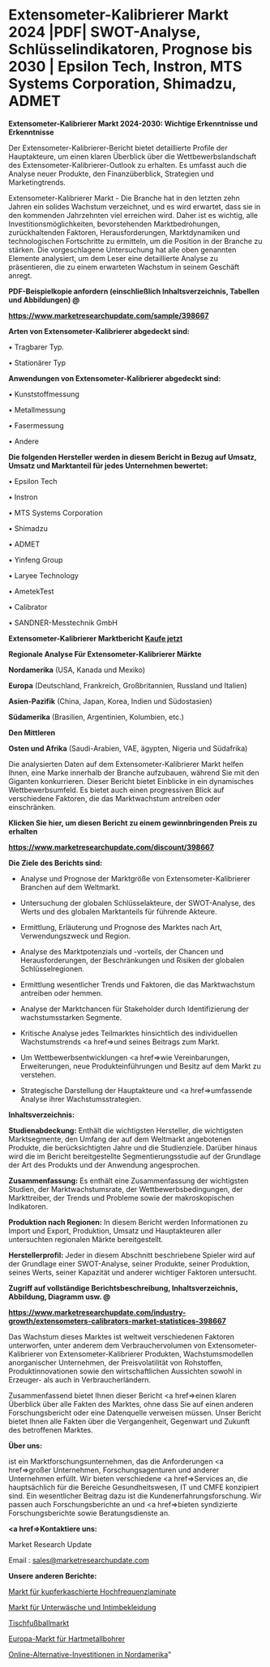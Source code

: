 # Extensometer-Kalibrierer Markt 2024 |PDF| SWOT-Analyse, Schlüsselindikatoren, Prognose bis 2030 | Epsilon Tech, Instron, MTS Systems Corporation, Shimadzu, ADMET

<strong>Extensometer-Kalibrierer Markt 2024-2030: Wichtige Erkenntnisse und Erkenntnisse</strong>

Der Extensometer-Kalibrierer-Bericht bietet detaillierte Profile der Hauptakteure, um einen klaren Überblick über die Wettbewerbslandschaft des Extensometer-Kalibrierer-Outlook zu erhalten. Es umfasst auch die Analyse neuer Produkte, den Finanzüberblick, Strategien und Marketingtrends.

Extensometer-Kalibrierer Markt - Die Branche hat in den letzten zehn Jahren ein solides Wachstum verzeichnet, und es wird erwartet, dass sie in den kommenden Jahrzehnten viel erreichen wird. Daher ist es wichtig, alle Investitionsmöglichkeiten, bevorstehenden Marktbedrohungen, zurückhaltenden Faktoren, Herausforderungen, Marktdynamiken und technologischen Fortschritte zu ermitteln, um die Position in der Branche zu stärken. Die vorgeschlagene Untersuchung hat alle oben genannten Elemente analysiert, um dem Leser eine detaillierte Analyse zu präsentieren, die zu einem erwarteten Wachstum in seinem Geschäft anregt.



<strong><b>PDF-Beispielkopie anfordern (einschließlich Inhaltsverzeichnis, Tabellen und Abbildungen) @ </b></strong>

<strong><a href=https://www.marketresearchupdate.com/sample/398667>

<strong>https://www.marketresearchupdate.com/sample/398667</u></a></strong></strong>



<strong>Arten von Extensometer-Kalibrierer abgedeckt sind:</strong>

• Tragbarer Typ.

• Stationärer Typ



<strong>Anwendungen von Extensometer-Kalibrierer abgedeckt sind:</strong>

• Kunststoffmessung

• Metallmessung

• Fasermessung

• Andere



<strong>Die folgenden Hersteller werden in diesem Bericht in Bezug auf Umsatz, Umsatz und Marktanteil für jedes Unternehmen bewertet:</strong>

• Epsilon Tech

• Instron

• MTS Systems Corporation

• Shimadzu

• ADMET

• Yinfeng Group

• Laryee Technology

• AmetekTest 

• Calibrator

• SANDNER-Messtechnik GmbH



<strong>Extensometer-Kalibrierer Marktbericht <a href=https://www.marketresearchupdate.com/buynow/398667>Kaufe jetzt</a></strong>



<strong>Regionale Analyse Für Extensometer-Kalibrierer Märkte</strong>



<strong>Nordamerika</strong> (USA, Kanada und Mexiko)



<strong>Europa</strong> (Deutschland, Frankreich, Großbritannien, Russland und Italien)



<strong>Asien-Pazifik</strong> (China, Japan, Korea, Indien und Südostasien)



<strong>Südamerika</strong> (Brasilien, Argentinien, Kolumbien, etc.)



<strong>Den Mittleren</strong> 

<strong>Osten und Afrika</strong> (Saudi-Arabien, VAE, ägypten, Nigeria und Südafrika)

Die analysierten Daten auf dem Extensometer-Kalibrierer Markt helfen Ihnen, eine Marke innerhalb der Branche aufzubauen, während Sie mit den Giganten konkurrieren. Dieser Bericht bietet Einblicke in ein dynamisches Wettbewerbsumfeld. Es bietet auch einen progressiven Blick auf verschiedene Faktoren, die das Marktwachstum antreiben oder einschränken.



<strong>Klicken Sie hier, um diesen Bericht zu einem gewinnbringenden Preis zu erhalten
</strong>

<strong><a href=https://www.marketresearchupdate.com/discount/398667>https://www.marketresearchupdate.com/discount/398667</b></u></strong></a>



<strong>Die Ziele des Berichts sind:</strong>

- Analyse und Prognose der Marktgröße von Extensometer-Kalibrierer Branchen auf dem Weltmarkt.

- Untersuchung der globalen Schlüsselakteure, der SWOT-Analyse, des Werts und des globalen Marktanteils für führende Akteure.

- Ermittlung, Erläuterung und Prognose des Marktes nach Art, Verwendungszweck und Region.

- Analyse des Marktpotenzials und -vorteils, der Chancen und Herausforderungen, der Beschränkungen und Risiken der globalen Schlüsselregionen.

- Ermittlung wesentlicher Trends und Faktoren, die das Marktwachstum antreiben oder hemmen.

- Analyse der Marktchancen für Stakeholder durch Identifizierung der wachstumsstarken Segmente.

- Kritische Analyse jedes Teilmarktes hinsichtlich des individuellen Wachstumstrends <a href=>und</a> seines Beitrags zum Markt.

- Um Wettbewerbsentwicklungen <a href=>wie</a> Vereinbarungen, Erweiterungen, neue Produkteinführungen und Besitz auf dem Markt zu verstehen.

- Strategische Darstellung der Hauptakteure und <a href=>umfas</a>sende Analyse ihrer Wachstumsstrategien.



<strong>Inhaltsverzeichnis:</strong>



<strong>Studienabdeckung:</strong> Enthält die wichtigsten Hersteller, die wichtigsten Marktsegmente, den Umfang der auf dem Weltmarkt angebotenen Produkte, die berücksichtigten Jahre und die Studienziele. Darüber hinaus wird die im Bericht bereitgestellte Segmentierungsstudie auf der Grundlage der Art des Produkts und der Anwendung angesprochen.



<strong>Zusammenfassung:</strong> Es enthält eine Zusammenfassung der wichtigsten Studien, der Marktwachstumsrate, der Wettbewerbsbedingungen, der Markttreiber, der Trends und Probleme sowie der makroskopischen Indikatoren.



<strong>Produktion nach Regionen:</strong> In diesem Bericht werden Informationen zu Import und Export, Produktion, Umsatz und Hauptakteuren aller untersuchten regionalen Märkte bereitgestellt.



<strong>Herstellerprofil:</strong> Jeder in diesem Abschnitt beschriebene Spieler wird auf der Grundlage einer SWOT-Analyse, seiner Produkte, seiner Produktion, seines Werts, seiner Kapazität und anderer wichtiger Faktoren untersucht.



<strong><b>Zugriff auf vollständige Berichtsbeschreibung, Inhaltsverzeichnis, Abbildung, Diagramm usw. @ </b></strong>

<strong><a href=https://www.marketresearchupdate.com/industry-growth/extensometers-calibrators-market-statistices-398667>https://www.marketresearchupdate.com/industry-growth/extensometers-calibrators-market-statistices-398667</a></strong>

Das Wachstum dieses Marktes ist weltweit verschiedenen Faktoren unterworfen, unter anderem dem Verbrauchervolumen von Extensometer-Kalibrierer von Extensometer-Kalibrierer Produkten, Wachstumsmodellen anorganischer Unternehmen, der Preisvolatilität von Rohstoffen, Produktinnovationen sowie den wirtschaftlichen Aussichten sowohl in Erzeuger- als auch in Verbraucherländern.

Zusammenfassend bietet Ihnen dieser Bericht <a href=>einen</a> klaren Überblick über alle Fakten des Marktes, ohne dass Sie auf einen anderen Forschungsbericht oder eine Datenquelle verweisen müssen. Unser Bericht bietet Ihnen alle Fakten über die Vergangenheit, Gegenwart und Zukunft des betroffenen Marktes.



<strong>Über uns:</strong>

 ist ein Marktforschungsunternehmen, das die Anforderungen <a href=>großer</a> Unternehmen, Forschungsagenturen und anderer Unternehmen erfüllt. Wir bieten verschiedene <a href=>Services</a> an, die hauptsächlich für die Bereiche Gesundheitswesen, IT und CMFE konzipiert sind. Ein wesentlicher Beitrag dazu ist die Kundenerfahrungsforschung. Wir passen auch Forschungsberichte an und <a href=>bieten</a> syndizierte Forschungsberichte sowie Beratungsdienste an.



<strong><a href=>Kontaktiere uns:</a></strong>

Market Research Update

Email : sales@marketresearchupdate.com



<strong>Unsere anderen Berichte:</strong>

<a href=https://www.linkedin.com/pulse/high-frequency-copper-clad-laminate-market-2023>Markt für kupferkaschierte Hochfrequenzlaminate</a>

<a href=https://www.linkedin.com/pulse/undergarment-intimate-apparel-market-size-share>Markt für Unterwäsche und Intimbekleidung</a>

<a href=https://www.linkedin.com/pulse/table-football-market-size-industry-growth>Tischfußballmarkt</a>

<a href=https://www.linkedin.com/pulse/europe-tungsten-carbide-bits-market-2023-industry-outlook>Europa-Markt für Hartmetallbohrer</a>

<a href=https://www.linkedin.com/pulse/north-america-online-alternative-investments>Online-Alternative-Investitionen in Nordamerika</a>"
